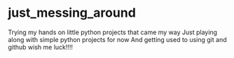 # just_messing_around
Trying my hands on little python projects that came my way
Just playing along with simple python projects for now 
And getting used to using git and github
wish me luck!!!!
